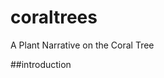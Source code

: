 # coraltrees
A Plant Narrative on the Coral Tree


##introduction

<param ve-image url="Erythrina_coralloides_o_Ceibo_de_Jujuy (1).jpg" title="Bloom of a Coral Tree"
